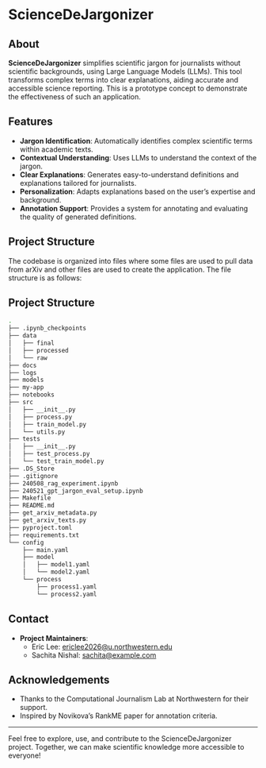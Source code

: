 # ScienceDeJargonizer

## About
**ScienceDeJargonizer** simplifies scientific jargon for journalists without scientific backgrounds, using Large Language Models (LLMs). This tool transforms complex terms into clear explanations, aiding accurate and accessible science reporting. This is a prototype concept to demonstrate the effectiveness of such an application.

## Features
- **Jargon Identification**: Automatically identifies complex scientific terms within academic texts.
- **Contextual Understanding**: Uses LLMs to understand the context of the jargon.
- **Clear Explanations**: Generates easy-to-understand definitions and explanations tailored for journalists.
- **Personalization**: Adapts explanations based on the user’s expertise and background.
- **Annotation Support**: Provides a system for annotating and evaluating the quality of generated definitions.

## Project Structure
The codebase is organized into files where some files are used to pull data from arXiv and other files are used to create the application. The file structure is as follows:
## Project Structure

```bash
.
├── .ipynb_checkpoints
├── data
│   ├── final
│   ├── processed
│   └── raw
├── docs
├── logs
├── models
├── my-app
├── notebooks
├── src
│   ├── __init__.py
│   ├── process.py
│   ├── train_model.py
│   └── utils.py
├── tests
│   ├── __init__.py
│   ├── test_process.py
│   └── test_train_model.py
├── .DS_Store
├── .gitignore
├── 240508_rag_experiment.ipynb
├── 240521_gpt_jargon_eval_setup.ipynb
├── Makefile
├── README.md
├── get_arxiv_metadata.py
├── get_arxiv_texts.py
├── pyproject.toml
├── requirements.txt
└── config
    ├── main.yaml
    ├── model
    │   ├── model1.yaml
    │   └── model2.yaml
    └── process
        ├── process1.yaml
        └── process2.yaml
```

## Contact

- **Project Maintainers**:
  - Eric Lee: ericlee2026@u.northwestern.edu
  - Sachita Nishal: sachita@example.com

## Acknowledgements

- Thanks to the Computational Journalism Lab at Northwestern for their support.
- Inspired by Novikova’s RankME paper for annotation criteria.

---

Feel free to explore, use, and contribute to the ScienceDeJargonizer project. Together, we can make scientific knowledge more accessible to everyone!
